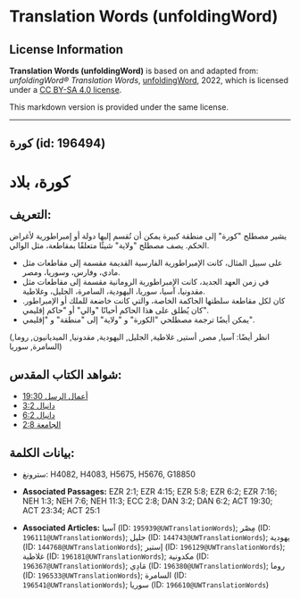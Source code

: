 # Translation Words (unfoldingWord)

## License Information

**Translation Words (unfoldingWord)** is based on and adapted from: _unfoldingWord® Translation Words_, [unfoldingWord](https://unfoldingword.org/utw), 2022, which is licensed under a [CC BY-SA 4.0 license](https://creativecommons.org/licenses/by-sa/4.0/legalcode.en).

This markdown version is provided under the same license.



--------------------------------

## كورة (id: 196494)

كورة، بلاد
==========

التعريف:
--------

يشير مصطلح "كورة" إلى منطقة كبيرة يمكن أن تُقسم إليها دولة أو إمبراطورية لأغراض الحكم. يصف مصطلح "ولاية" شيئًا متعلقًا بمقاطعة، مثل الوالي.

* على سبيل المثال، كانت الإمبراطورية الفارسية القديمة مقسمة إلى مقاطعات مثل مادي، وفارس، وسوريا، ومصر.
* في زمن العهد الجديد، كانت الإمبراطورية الرومانية مقسمة إلى مقاطعات مثل مقدونيا، آسيا، سوريا، اليهودية، السامرة، الجليل، وغلاطية.
* كان لكل مقاطعة سلطتها الحاكمة الخاصة، والتي كانت خاضعة للملك أو الإمبراطور. كان يُطلق على هذا الحاكم أحيانًا "والي" أو "حاكم إقليمي".
* يمكن أيضًا ترجمة مصطلحي "الكورة" و "ولاية" إلى "منطقة" و "إقليمي".

(انظر أيضًا: آسيا, مصر, أستير, غلاطية, الجليل, اليهودية, مقدونيا, الميديانيون, روما, السامرة, سوريا)

شواهد الكتاب المقدس:
--------------------

* [أعمال الرسل 19:30](https://ref.ly/Acts19:30)
* [دانيال 3:2](https://ref.ly/Dan3:2)
* [دانيال 6:2](https://ref.ly/Dan6:2)
* [الجامعة 2:8](https://ref.ly/Eccl2:8)

بيانات الكلمة:
--------------

* سترونغ: H4082, H4083, H5675, H5676, G18850

* **Associated Passages:** EZR 2:1; EZR 4:15; EZR 5:8; EZR 6:2; EZR 7:16; NEH 1:3; NEH 7:6; NEH 11:3; ECC 2:8; DAN 3:2; DAN 6:2; ACT 19:30; ACT 23:34; ACT 25:1
* **Associated Articles:** آسيا (ID: `195939@UWTranslationWords`); مِصْر (ID: `196111@UWTranslationWords`); جليل (ID: `144743@UWTranslationWords`); يهودية (ID: `144768@UWTranslationWords`); إستير (ID: `196129@UWTranslationWords`); غلاطية (ID: `196181@UWTranslationWords`); مكدونية (ID: `196367@UWTranslationWords`); مَادِي (ID: `196380@UWTranslationWords`); روما (ID: `196533@UWTranslationWords`); السامرة (ID: `196541@UWTranslationWords`); سوريا (ID: `196610@UWTranslationWords`)

